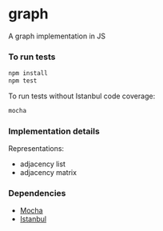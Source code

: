 # graph
A graph implementation in JS

### To run tests

```bash
npm install
npm test
```

To run tests without Istanbul code coverage:

```bash
mocha
```

### Implementation details

Representations:
* adjacency list
* adjacency matrix

### Dependencies

* [Mocha](https://github.com/mochajs/mocha)
* [Istanbul](https://github.com/gotwarlost/istanbul)
